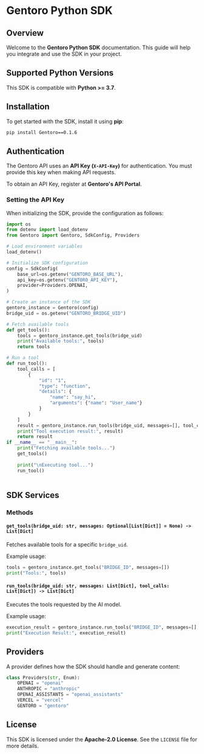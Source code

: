 # Gentoro Python SDK

## Overview
Welcome to the **Gentoro Python SDK** documentation. This guide will help you integrate and use the SDK in your project.

## Supported Python Versions
This SDK is compatible with **Python >= 3.7**.

## Installation
To get started with the SDK, install it using **pip**:

```bash
pip install Gentoro==0.1.6
```

## Authentication
The Gentoro API uses an **API Key (`X-API-Key`)** for authentication. You must provide this key when making API requests.

To obtain an API Key, register at **Gentoro's API Portal**.

### Setting the API Key
When initializing the SDK, provide the configuration as follows:

```python
import os
from dotenv import load_dotenv
from Gentoro import Gentoro, SdkConfig, Providers

# Load environment variables
load_dotenv()

# Initialize SDK configuration
config = SdkConfig(
    base_url=os.getenv("GENTORO_BASE_URL"),
    api_key=os.getenv("GENTORO_API_KEY"),
    provider=Providers.OPENAI,
)

# Create an instance of the SDK
gentoro_instance = Gentoro(config)
bridge_uid = os.getenv("GENTORO_BRIDGE_UID")

# Fetch available tools
def get_tools():
    tools = gentoro_instance.get_tools(bridge_uid)
    print("Available tools:", tools)
    return tools

# Run a tool
def run_tool():
    tool_calls = [
        {
            "id": "1",
            "type": "function",
            "details": {
                "name": "say_hi",
                "arguments": {"name": "User_name"}
            }
        }
    ]
    result = gentoro_instance.run_tools(bridge_uid, messages=[], tool_calls=tool_calls)
    print("Tool execution result:", result)
    return result
if __name__ == "__main__":
    print("Fetching available tools...")
    get_tools()
    
    print("\nExecuting tool...")
    run_tool()
    
```

## SDK Services
### Methods
#### `get_tools(bridge_uid: str, messages: Optional[List[Dict]] = None) -> List[Dict]`
Fetches available tools for a specific `bridge_uid`.

Example usage:
```python
tools = gentoro_instance.get_tools("BRIDGE_ID", messages=[])
print("Tools:", tools)
```

#### `run_tools(bridge_uid: str, messages: List[Dict], tool_calls: List[Dict]) -> List[Dict]`
Executes the tools requested by the AI model.

Example usage:
```python
execution_result = gentoro_instance.run_tools("BRIDGE_ID", messages=[], tool_calls=tool_calls)
print("Execution Result:", execution_result)
```

## Providers
A provider defines how the SDK should handle and generate content:

```python
class Providers(str, Enum):
    OPENAI = "openai"
    ANTHROPIC = "anthropic"
    OPENAI_ASSISTANTS = "openai_assistants"
    VERCEL = "vercel"
    GENTORO = "gentoro"
```

## License
This SDK is licensed under the **Apache-2.0 License**. See the `LICENSE` file for more details.



